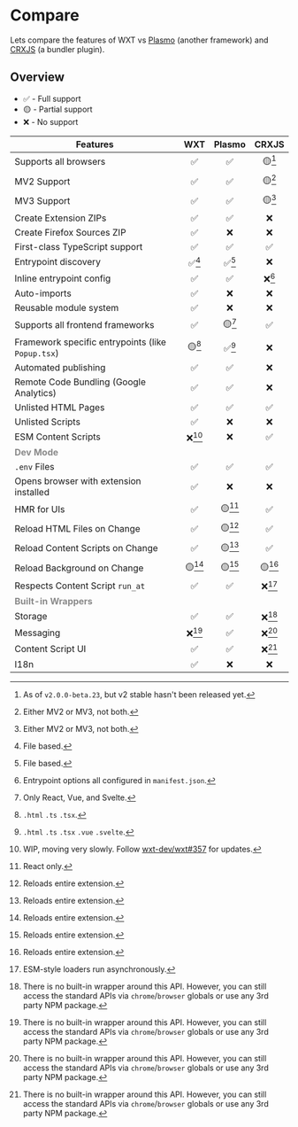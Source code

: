 # Compare

Lets compare the features of WXT vs [Plasmo](https://docs.plasmo.com/framework) (another framework) and [CRXJS](https://crxjs.dev/vite-plugin) (a bundler plugin).

## Overview

- ✅ - Full support
- 🟡 - Partial support
- ❌ - No support

| Features                                                |   WXT   | Plasmo |  CRXJS  |
| ------------------------------------------------------- | :-----: | :----: | :-----: |
| Supports all browsers                                   |   ✅    |   ✅   | 🟡[^10] |
| MV2 Support                                             |   ✅    |   ✅   | 🟡[^1]  |
| MV3 Support                                             |   ✅    |   ✅   | 🟡[^1]  |
| Create Extension ZIPs                                   |   ✅    |   ✅   |   ❌    |
| Create Firefox Sources ZIP                              |   ✅    |   ❌   |   ❌    |
| First-class TypeScript support                          |   ✅    |   ✅   |   ✅    |
| Entrypoint discovery                                    | ✅[^2]  | ✅[^2] |   ❌    |
| Inline entrypoint config                                |   ✅    |   ✅   | ❌[^9]  |
| Auto-imports                                            |   ✅    |   ❌   |   ❌    |
| Reusable module system                                  |   ✅    |   ❌   |   ❌    |
| Supports all frontend frameworks                        |   ✅    | 🟡[^3] |   ✅    |
| Framework specific entrypoints (like `Popup.tsx`)       | 🟡[^4]  | ✅[^5] |   ❌    |
| Automated publishing                                    |   ✅    |   ✅   |   ❌    |
| Remote Code Bundling (Google Analytics)                 |   ✅    |   ✅   |   ❌    |
| Unlisted HTML Pages                                     |   ✅    |   ✅   |   ✅    |
| Unlisted Scripts                                        |   ✅    |   ❌   |   ❌    |
| ESM Content Scripts                                     | ❌[^12] |   ❌   |   ✅    |
| <strong style="opacity: 50%">Dev Mode</strong>          |         |        |         |
| `.env` Files                                            |   ✅    |   ✅   |   ✅    |
| Opens browser with extension installed                  |   ✅    |   ❌   |   ❌    |
| HMR for UIs                                             |   ✅    | 🟡[^6] |   ✅    |
| Reload HTML Files on Change                             |   ✅    | 🟡[^7] |   ✅    |
| Reload Content Scripts on Change                        |   ✅    | 🟡[^7] |   ✅    |
| Reload Background on Change                             | 🟡[^7]  | 🟡[^7] | 🟡[^7]  |
| Respects Content Script `run_at`                        |   ✅    |   ✅   | ❌[^8]  |
| <strong style="opacity: 50%">Built-in Wrappers</strong> |         |        |         |
| Storage                                                 |   ✅    |   ✅   | ❌[^11] |
| Messaging                                               | ❌[^11] |   ✅   | ❌[^11] |
| Content Script UI                                       |   ✅    |   ✅   | ❌[^11] |
| I18n                                                    |   ✅    |   ❌   |   ❌    |

[^1]: Either MV2 or MV3, not both.
[^2]: File based.
[^3]: Only React, Vue, and Svelte.
[^4]: `.html` `.ts` `.tsx`.
[^5]: `.html` `.ts` `.tsx` `.vue` `.svelte`.
[^6]: React only.
[^7]: Reloads entire extension.
[^8]: ESM-style loaders run asynchronously.
[^9]: Entrypoint options all configured in `manifest.json`.
[^10]: As of `v2.0.0-beta.23`, but v2 stable hasn't been released yet.
[^11]: There is no built-in wrapper around this API. However, you can still access the standard APIs via `chrome`/`browser` globals or use any 3rd party NPM package.
[^12]: WIP, moving very slowly. Follow [wxt-dev/wxt#357](https://github.com/wxt-dev/wxt/issues/357) for updates.
